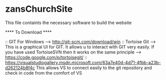 # zansChurchSite
This file containts the necessary software to build the website

**** To Download ****

:: GIT For Windows --> http://git-scm.com/download/win
:: Tortoise Git --> This is a graphical UI for GIT. It allows u to interact with GIT very easily. If you have used TortoiseSVN then it works on the same principle --> https://code.google.com/p/tortoisegit/
:: https://visualstudiogallery.msdn.microsoft.com/63a7e40d-4d71-4fbb-a23b-d262124b8f4c
This allows VS to connect easily to the git repository and check in code from the comfort of VS

